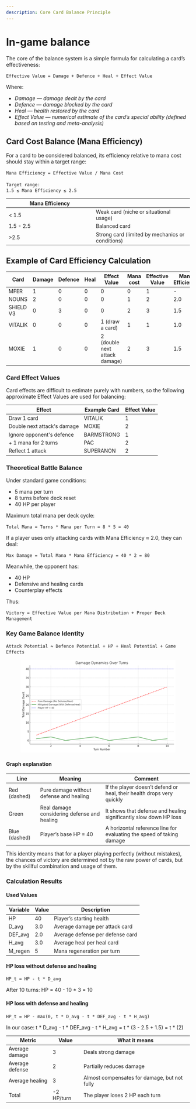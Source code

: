 ```yaml
---
description: Core Card Balance Principle
---
```


# In-game balance

The core of the balance system is a simple formula for calculating a card’s effectiveness:

```
Effective Value = Damage + Defence + Heal + Effect Value
```

Where:

* _Damage — damage dealt by the card_
* _Defence — damage blocked by the card_
* _Heal — health restored by the card_
* _Effect Value — numerical estimate of the card’s special ability (defined based on testing and meta-analysis)_

## Card Cost Balance (Mana Efficiency) <a href="#card-cost-balance-mana-efficiency" id="card-cost-balance-mana-efficiency"></a>

For a card to be considered balanced, its efficiency relative to mana cost should stay within a target range:

```
Mana Efficiency = Effective Value / Mana Cost

Target range:
1.5 ≤ Mana Efficiency ≤ 2.5
```

<table><thead><tr><th width="225.3333740234375">Mana Efficiency	</th><th></th></tr></thead><tbody><tr><td>&#x3C; 1.5</td><td>Weak card (niche or situational usage)</td></tr><tr><td>1.5 - 2.5</td><td>Balanced card</td></tr><tr><td>>2.5</td><td>Strong card (limited by mechanics or conditions)</td></tr></tbody></table>

## Example of Card Efficiency Calculation <a href="#example-of-card-efficiency-calculation" id="example-of-card-efficiency-calculation"></a>

| Card      | Damage | Defence | Heal | Effect Value                  | Mana cost | Effective Value | Mana Efficiency |
| --------- | ------ | ------- | ---- | ----------------------------- | --------- | --------------- | --------------- |
| MFER      | 1      | 0       | 0    | 0                             | 0         | 1               | -               |
| NOUNS     | 2      | 0       | 0    | 0                             | 1         | 2               | 2.0             |
| SHIELD V3 | 0      | 3       | 0    | 0                             | 2         | 3               | 1.5             |
| VITALIK   | 0      | 0       | 0    | 1 (draw a card)               | 1         | 1               | 1.0             |
| MOXIE     | 1      | 0       | 0    | 2 (double next attack damage) | 2         | 3               | 1.5             |

### Card Effect Values <a href="#card-effect-values" id="card-effect-values"></a>

Card effects are difficult to estimate purely with numbers, so the following approximate Effect Values are used for balancing:

| Effect                      | Example Card | Effect Value |
| --------------------------- | ------------ | ------------ |
| Draw 1 card                 | VITALIK      | 1            |
| Double next attack's damage | MOXIE        | 2            |
| Ignore opponent's defence   | BARMSTRONG   | 1            |
| + 1 mana for 2 turns        | PAC          | 2            |
| Reflect 1 attack            | SUPERANON    | 2            |

### Theoretical Battle Balance <a href="#theoretical-battle-balance" id="theoretical-battle-balance"></a>

Under standard game conditions:

* 5 mana per turn
* 8 turns before deck reset
* 40 HP per player

Maximum total mana per deck cycle:

```
Total Mana = Turns * Mana per Turn = 8 * 5 = 40 
```

If a player uses only attacking cards with Mana Efficiency ≈ 2.0, they can deal:

```
Max Damage = Total Mana * Mana Efficiency = 40 * 2 = 80
```

Meanwhile, the opponent has:

* 40 HP
* Defensive and healing cards
* Counterplay effects

Thus:

```
Victory = Effective Value per Mana Distribution + Proper Deck Management
```

### Key Game Balance Identity[​](https://docs.farlegacy.com/Gameplay/Balance#key-game-balance-identity) <a href="#key-game-balance-identity" id="key-game-balance-identity"></a>

```
Attack Potential ≈ Defence Potential + HP + Heal Potential + Game Effects
```

<figure><img src=".gitbook/assets/image.png" alt=""><figcaption></figcaption></figure>

#### Graph explanation[​](https://docs.farlegacy.com/Gameplay/Balance#graph-explanation) <a href="#graph-explanation" id="graph-explanation"></a>

| **Line**      | **Meaning**                                 | **Comment**                                                           |
| ------------- | ------------------------------------------- | --------------------------------------------------------------------- |
| Red (dashed)  | Pure damage without defense and healing     | If the player doesn’t defend or heal, their health drops very quickly |
| Green         | Real damage considering defense and healing | It shows that defense and healing significantly slow down HP loss     |
| Blue (dashed) | Player’s base HP = 40                       | A horizontal reference line for evaluating the speed of taking damage |

This identity means that for a player playing perfectly (without mistakes), the chances of victory are determined not by the raw power of cards, but by the skillful combination and usage of them.

### Calculation Results[​](https://docs.farlegacy.com/Gameplay/Balance#calculation-results) <a href="#calculation-results" id="calculation-results"></a>

#### Used Values[​](https://docs.farlegacy.com/Gameplay/Balance#used-values) <a href="#used-values" id="used-values"></a>

| **Variable** | **Value** | **Description**                  |
| ------------ | --------- | -------------------------------- |
| HP           | 40        | Player’s starting health         |
| D\_avg       | 3.0       | Average damage per attack card   |
| DEF\_avg     | 2.0       | Average defense per defense card |
| H\_avg       | 3.0       | Average heal per heal card       |
| M\_regen     | 5         | Mana regeneration per turn       |

#### HP loss without defense and healing

```
HP_t = HP - t * D_avg
```

After 10 turns: HP = 40 - 10 \* 3 = 10

#### HP loss with defense and healing[​](https://docs.farlegacy.com/Gameplay/Balance#hp-loss-with-defense-and-healing)

```
HP_t = HP - max(0, t * D_avg - t * DEF_avg - t * H_avg)
```

In our case: t \* D\_avg - t \* DEF\_avg - t \* H\_avg = t \* (3 - 2.5 + 1.5) = t \* (2)

| **Metric**      | **Value**  | **What it means**                            |
| --------------- | ---------- | -------------------------------------------- |
| Average damage  | 3          | Deals strong damage                          |
| Average defense | 2          | Partially reduces damage                     |
| Average healing | 3          | Almost compensates for damage, but not fully |
| Total           | -2 HP/turn | The player loses 2 HP each turn              |
